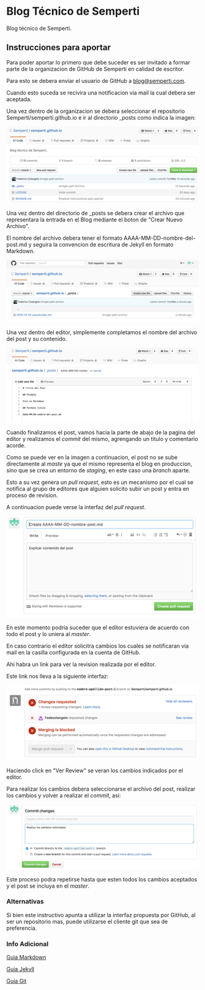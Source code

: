 # Blog Técnico de Semperti
Blog técnico de Semperti.

## Instrucciones para aportar

Para poder aportar lo primero que debe suceder es ser invitado a formar parte de la organizacion de GitHub de Semperti en calidad de escritor.

Para esto se debera enviar el usuario de GitHub a blog@semperti.com.

Cuando esto suceda se recivira una notificacion via mail la cual debera ser aceptada.

Una vez dentro de la organizacion se debera seleccionar el repositorio Semperti/semperti.github.io e ir al directorio \_posts como indica la imagen:

![Main Page Repo Blog](.images/main.png)

Una vez dentro del directorio de \_posts se debera crear el archivo que representara la entrada en el Blog mediante el boton de "Crear Nuevo Archivo".

El nombre del archivo debera tener el formato AAAA-MM-DD-nombre-del-post.md y seguira la convencion de escritura de Jekyll en formato Markdown.

![Crear Entrada Blog](.images/crear_archivo.png)

Una vez dentro del editor, simplemente completamos el nombre del archivo del post y su contenido.

![Creando Entrada Blog](.images/creando_archivo.png)

Cuando finalizamos el post, vamos hacia la parte de abajo de la pagina del editor y realizamos el *commit* del mismo, agrengando un titulo y comentario acorde.

Como se puede ver en la imagen a continuacion, el post no se sube directamente al *maste* ya que el mismo representa el blog en produccion, sino que se crea un entorno de *staging*, en este caso una *branch* aparte.

Esto a su vez genera un *pull request*, esto es un mecanismo por el cual se notifica al grupo de editores que alguien solicito subir un post y entra en proceso de revision.

A continuacion puede verse la interfaz del *pull request*.

![Pull Request](.images/creando_pull_request.png)

En este momento podria suceder que el editor estuviera de acuerdo con todo el post y lo uniera al *master*.

En caso contrario el editor solicitra cambios los cuales se notificaran via mail en la casilla configurada en la cuenta de GitHub.

Ahi habra un link para ver la revision realizada por el editor. 

Este link nos lleva a la siguiente interfaz:

![Code Review](.images/ver_review.png)

Haciendo click en "Ver Review" se veran los cambios indicados por el editor.

Para realizar los cambios debera seleccionarse el archivo del post, realizar los cambios y volver a realizar el *commit*, asi:

![Cambios](.images/haciendo_cambios.png)

Este proceso podra repetirse hasta que esten todos los cambios aceptados y el post se incluya en el *master*.

### Alternativas

Si bien este instructivo apunta a utilizar la interfaz propuesta por GitHub, al ser un repositorio mas, puede utilizarse el cliente git que sea de preferencia.

### Info Adicional

[Guia Markdown](https://guides.github.com/features/mastering-markdown/)

[Guia Jekyll](https://jekyllrb.com/docs/posts/)

[Guia Git](https://git-scm.com/book/en/v2/Getting-Started-Git-Basics)

